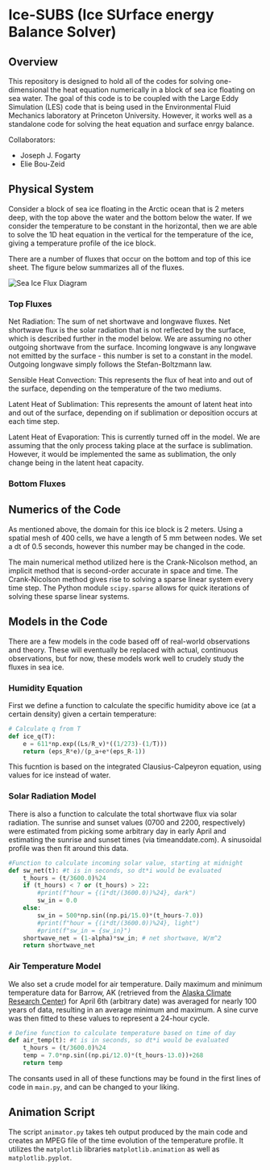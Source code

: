 # Ice-SUBS (Ice SUrface energy Balance Solver)

## Overview

This repository is designed to hold all of the codes for solving one-dimensional the heat equation numerically in a block of sea ice floating on sea water. The goal of this code is to be coupled with the Large Eddy Simulation (LES) code that is being used in the Environmental Fluid Mechanics laboratory at Princeton University. However, it works well as a standalone code for solving the heat equation and surface enrgy balance.

Collaborators:
- Joseph J. Fogarty
- Elie Bou-Zeid

## Physical System

Consider a block of sea ice floating in the Arctic ocean that is 2 meters deep, with the top above the water and the bottom below the water. If we consider the temperature to be constant in the horizontal, then we are able to solve the 1D heat equation in the vertical for the temperature of the ice, giving a temperature profile of the ice block.

There are a number of fluxes that occur on the bottom and top of this ice sheet. The figure below summarizes all of the fluxes.

![Sea Ice Flux Diagram](https://github.com/jjf1218/seaicecode/blob/master/img/seaicefluxes.jpg "Sea Ice Flux Diagram")

### Top Fluxes

Net Radiation: The sum of net shortwave and longwave fluxes. Net shortwave flux is the solar radiation that is not reflected by the surface, which is described further in the model below. We are assuming no other outgoing shortwave from the surface. Incoming longwave is any longwave not emitted by the surface - this number is set to a constant in the model. Outgoing longwave simply follows the Stefan-Boltzmann law.

Sensible Heat Convection: This represents the flux of heat into and out of the surface, depending on the temperature of the two mediums.

Latent Heat of Sublimation: This represents the amount of latent heat into and out of the surface, depending on if sublimation or deposition occurs at each time step.

Latent Heat of Evaporation: This is currently turned off in the model. We are assuming that the only process taking place at the surface is sublimation. However, it would be implemented the same as sublimation, the only change being in the latent heat capacity.

### Bottom Fluxes

## Numerics of the Code

As mentioned above, the domain for this ice block is 2 meters. Using a spatial mesh of 400 cells, we have a length of 5 mm between nodes. We set a dt of 0.5 seconds, however this number may be changed in the code.

The main numerical method utilized here is the Crank-Nicolson method, an implicit method that is second-order accurate in space and time. The Crank-Nicolson method gives rise to solving a sparse linear system every time step. The Python module `scipy.sparse` allows for quick iterations of solving these sparse linear systems.

## Models in the Code

There are a few models in the code based off of real-world observations and theory. These will eventually be replaced with actual, continuous observations, but for now, these models work well to crudely study the fluxes in sea ice.

### Humidity Equation

First we define a function to calculate the specific humidity above ice (at a certain density) given a certain temperature:

```python
# Calculate q from T
def ice_q(T):
    e = 611*np.exp((Ls/R_v)*((1/273)-(1/T)))
    return (eps_R*e)/(p_a+e*(eps_R-1))
```
This fucntion is based on the integrated Clausius-Calpeyron equation, using values for ice instead of water.

### Solar Radiation Model

There is also a function to calculate the total shortwave flux via solar radiation. The sunrise and sunset values (0700 and 2200, respectively) were estimated from picking some arbitrary day in early April and estimating the sunrise and sunset times (via timeanddate.com). A sinusoidal profile was then fit around this data.

```python
#Function to calculate incoming solar value, starting at midnight
def sw_net(t): #t is in seconds, so dt*i would be evaluated
    t_hours = (t/3600.0)%24
    if (t_hours) < 7 or (t_hours) > 22:
        #print(f"hour = {(i*dt/(3600.0))%24}, dark")
        sw_in = 0.0
    else:
        sw_in = 500*np.sin((np.pi/15.0)*(t_hours-7.0))
        #print(f"hour = {(i*dt/(3600.0))%24}, light")
        #print(f"sw_in = {sw_in}")
    shortwave_net = (1-alpha)*sw_in; # net shortwave, W/m^2 
    return shortwave_net
```

### Air Temperature Model

We also set a crude model for air temperature. Daily maximum and minimum temperature data for Barrow, AK (retrieved from the [Alaska Climate Research Center](http://climate.gi.alaska.edu/AKweather/Index.html "AK Climate Research Center")) for April 6th (arbitrary date) was averaged for nearly 100 years of data, resulting in an average minimum and maximum. A sine curve was then fitted to these values to represent a 24-hour cycle.

```python
# Define function to calculate temperature based on time of day
def air_temp(t): #t is in seconds, so dt*i would be evaluated
    t_hours = (t/3600.0)%24
    temp = 7.0*np.sin((np.pi/12.0)*(t_hours-13.0))+268
    return temp
```

The consants used in all of these functions may be found in the first lines of code in `main.py`, and can be changed to your liking.

## Animation Script

The script `animator.py` takes teh output produced by the main code and creates an MPEG file of the time evolution of the temperature profile. It utilizes the `matplotlib` libraries `matplotlib.animation` as well as `matplotlib.pyplot`.


